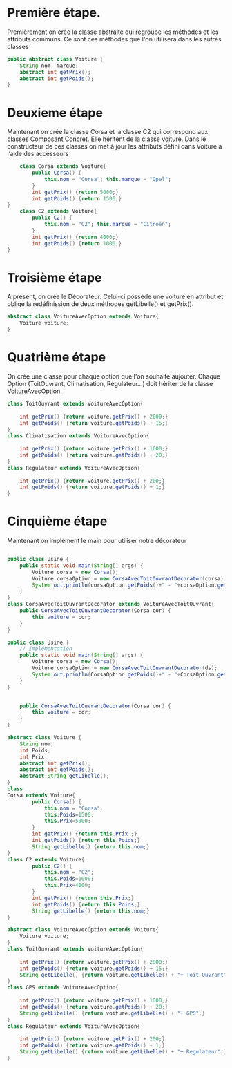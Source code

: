 # Première étape.

Premièrement on crée la classe abstraite qui regroupe les méthodes et les attributs communs. Ce sont ces méthodes que l'on utilisera dans les autres classes
    
```java Runnable
public abstract class Voiture {
	String nom, marque; 
	abstract int getPrix();
	abstract int getPoids();
}
```

# Deuxieme étape 

Maintenant on crée la classe Corsa et la classe C2 qui correspond aux classes Composant Concret. Elle héritent de la classe voiture. Dans le constructeur de ces classes on met à jour les attributs défini dans Voiture à l’aide des accesseurs

```java Runnable
    class Corsa extends Voiture{
    	public Corsa() {
    		this.nom = "Corsa"; this.marque = "Opel";
    	}	
    	int getPrix() {return 5000;}	
    	int getPoids() {return 1500;}	
}
    class C2 extends Voiture{
    	public C2() {
    		this.nom = "C2"; this.marque = "Citroën";
    	}	
    	int getPrix() {return 4000;}	
    	int getPoids() {return 1000;}	
}
```
# Troisième étape 

A présent, on crée le Décorateur. Celui-ci possède une voiture en attribut et oblige la redéfinission de deux méthodes getLibelle() et getPrix(). 
    
```java Runnable
abstract class VoitureAvecOption extends Voiture{
	Voiture voiture;
}
```
# Quatrième étape

 On crée une classe pour chaque option que l'on souhaite aujouter. Chaque Option (ToitOuvrant, Climatisation, Régulateur...) doit hériter de la classe VoitureAvecOption.

```java Runnable
class ToitOuvrant extends VoitureAvecOption{
	
	int getPrix() {return voiture.getPrix() + 2000;}
	int getPoids() {return voiture.getPoids() + 15;}	
}
class Climatisation extends VoitureAvecOption{
	
	int getPrix() {return voiture.getPrix() + 1000;}
	int getPoids() {return voiture.getPoids() + 20;}	
}
class Regulateur extends VoitureAvecOption{
	
	int getPrix() {return voiture.getPrix() + 200;}
	int getPoids() {return voiture.getPoids() + 1;}	
}
```
# Cinquième étape 

Maintenant on implément le main pour utiliser notre décorateur
    
```java Runnable

public class Usine {
    public static void main(String[] args) {
		Voiture corsa = new Corsa();
		Voiture corsaOption = new CorsaAvecToitOuvrantDecorator(corsa);
		System.out.println(corsaOption.getPoids()+" - "+corsaOption.getPrix());
	}
}
class CorsaAvecToitOuvrantDecorator extends VoitureAvecToitOuvrant{
	public CorsaAvecToitOuvrantDecorator(Corsa cor) {
		this.voiture = cor;
	}
}
```

```java runnable
public class Usine {
	// Implémentation
	public static void main(String[] args) {
		Voiture corsa = new Corsa();
		Voiture corsaOption = new CorsaAvecToitOuvrantDecorator(ds);
		System.out.println(CorsaOption.getPoids()+" - "+CorsaOption.getPrix());
	}
}


	public CorsaAvecToitOuvrantDecorator(Corsa cor) {
		this.voiture = cor;
	}
}

abstract class Voiture {
	String nom;
	int Poids;
	int Prix;
	abstract int getPrix();
	abstract int getPoids();
	abstract String getLibelle();
}
class 
Corsa extends Voiture{
    	public Corsa() {
    		this.nom = "Corsa";
    		this.Poids=1500;
    		this.Prix=5000;
    	}	
    	int getPrix() {return this.Prix ;}	
    	int getPoids() {return this.Poids;}	
    	String getLibelle() {return this.nom;}
}
class C2 extends Voiture{
    	public C2() {
    		this.nom = "C2";
    		this.Poids=1000;
    		this.Prix=4000;
    	}	
    	int getPrix() {return this.Prix;}	
    	int getPoids() {return this.Poids;}
    	String getLibelle() {return this.nom;}
}

abstract class VoitureAvecOption extends Voiture{
	Voiture voiture;
}	
class ToitOuvrant extends VoitureAvecOption{
	
	int getPrix() {return voiture.getPrix() + 2000;}
	int getPoids() {return voiture.getPoids() + 15;}
	String getLibelle() {return voiture.getLibelle() + "+ Toit Ouvrant";}
}
class GPS extends VoitureAvecOption{
	
	int getPrix() {return voiture.getPrix() + 1000;}
	int getPoids() {return voiture.getPoids() + 20;}
	String getLibelle() {return voiture.getLibelle() + "+ GPS";}
}
class Regulateur extends VoitureAvecOption{
	
	int getPrix() {return voiture.getPrix() + 200;}
	int getPoids() {return voiture.getPoids() + 1;}
	String getLibelle() {return voiture.getLibelle() + "+ Regulateur";}
}

```



